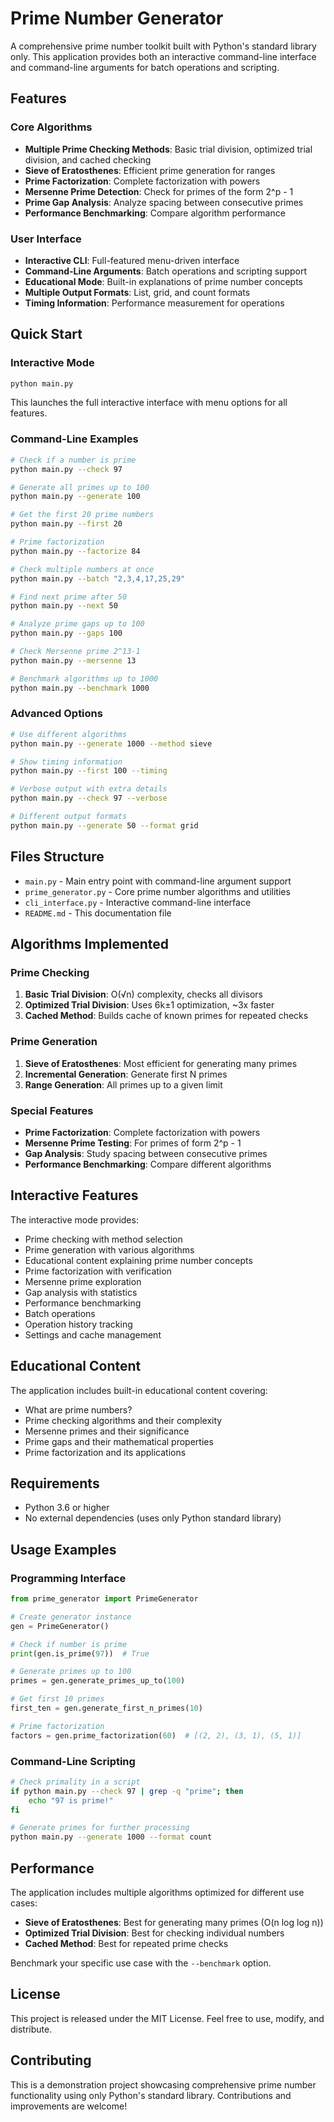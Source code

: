 # Prime Number Generator

A comprehensive prime number toolkit built with Python's standard library only. This application provides both an interactive command-line interface and command-line arguments for batch operations and scripting.

## Features

### Core Algorithms
- **Multiple Prime Checking Methods**: Basic trial division, optimized trial division, and cached checking
- **Sieve of Eratosthenes**: Efficient prime generation for ranges
- **Prime Factorization**: Complete factorization with powers
- **Mersenne Prime Detection**: Check for primes of the form 2^p - 1
- **Prime Gap Analysis**: Analyze spacing between consecutive primes
- **Performance Benchmarking**: Compare algorithm performance

### User Interface
- **Interactive CLI**: Full-featured menu-driven interface
- **Command-Line Arguments**: Batch operations and scripting support
- **Educational Mode**: Built-in explanations of prime number concepts
- **Multiple Output Formats**: List, grid, and count formats
- **Timing Information**: Performance measurement for operations

## Quick Start

### Interactive Mode
```bash
python main.py
```
This launches the full interactive interface with menu options for all features.

### Command-Line Examples
```bash
# Check if a number is prime
python main.py --check 97

# Generate all primes up to 100
python main.py --generate 100

# Get the first 20 prime numbers
python main.py --first 20

# Prime factorization
python main.py --factorize 84

# Check multiple numbers at once
python main.py --batch "2,3,4,17,25,29"

# Find next prime after 50
python main.py --next 50

# Analyze prime gaps up to 100
python main.py --gaps 100

# Check Mersenne prime 2^13-1
python main.py --mersenne 13

# Benchmark algorithms up to 1000
python main.py --benchmark 1000
```

### Advanced Options
```bash
# Use different algorithms
python main.py --generate 1000 --method sieve

# Show timing information
python main.py --first 100 --timing

# Verbose output with extra details
python main.py --check 97 --verbose

# Different output formats
python main.py --generate 50 --format grid
```

## Files Structure

- `main.py` - Main entry point with command-line argument support
- `prime_generator.py` - Core prime number algorithms and utilities
- `cli_interface.py` - Interactive command-line interface
- `README.md` - This documentation file

## Algorithms Implemented

### Prime Checking
1. **Basic Trial Division**: O(√n) complexity, checks all divisors
2. **Optimized Trial Division**: Uses 6k±1 optimization, ~3x faster
3. **Cached Method**: Builds cache of known primes for repeated checks

### Prime Generation
1. **Sieve of Eratosthenes**: Most efficient for generating many primes
2. **Incremental Generation**: Generate first N primes
3. **Range Generation**: All primes up to a given limit

### Special Features
- **Prime Factorization**: Complete factorization with powers
- **Mersenne Prime Testing**: For primes of form 2^p - 1
- **Gap Analysis**: Study spacing between consecutive primes
- **Performance Benchmarking**: Compare different algorithms

## Interactive Features

The interactive mode provides:
- Prime checking with method selection
- Prime generation with various algorithms
- Educational content explaining prime number concepts
- Prime factorization with verification
- Mersenne prime exploration
- Gap analysis with statistics
- Performance benchmarking
- Batch operations
- Operation history tracking
- Settings and cache management

## Educational Content

The application includes built-in educational content covering:
- What are prime numbers?
- Prime checking algorithms and their complexity
- Mersenne primes and their significance
- Prime gaps and their mathematical properties
- Prime factorization and its applications

## Requirements

- Python 3.6 or higher
- No external dependencies (uses only Python standard library)

## Usage Examples

### Programming Interface
```python
from prime_generator import PrimeGenerator

# Create generator instance
gen = PrimeGenerator()

# Check if number is prime
print(gen.is_prime(97))  # True

# Generate primes up to 100
primes = gen.generate_primes_up_to(100)

# Get first 10 primes
first_ten = gen.generate_first_n_primes(10)

# Prime factorization
factors = gen.prime_factorization(60)  # [(2, 2), (3, 1), (5, 1)]
```

### Command-Line Scripting
```bash
# Check primality in a script
if python main.py --check 97 | grep -q "prime"; then
    echo "97 is prime!"
fi

# Generate primes for further processing
python main.py --generate 1000 --format count
```

## Performance

The application includes multiple algorithms optimized for different use cases:
- **Sieve of Eratosthenes**: Best for generating many primes (O(n log log n))
- **Optimized Trial Division**: Best for checking individual numbers
- **Cached Method**: Best for repeated prime checks

Benchmark your specific use case with the `--benchmark` option.

## License

This project is released under the MIT License. Feel free to use, modify, and distribute.

## Contributing

This is a demonstration project showcasing comprehensive prime number functionality using only Python's standard library. Contributions and improvements are welcome!